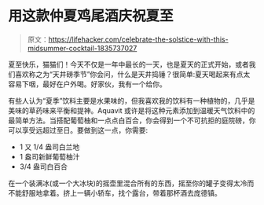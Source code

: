 # 用这款仲夏鸡尾酒庆祝夏至

> 原文：<https://lifehacker.com/celebrate-the-solstice-with-this-midsummer-cocktail-1835737027>

夏至快乐，猫猫们！今天不仅是一年中最长的一天，也是夏天的正式开始，或者我们喜欢称之为“天井磅季节”你会问，什么是天井捣锤？很简单:夏天喝起来有点太容易下咽，最好在户外喝。好家伙，我有一个给你。



有些人认为“夏季”饮料主要是水果味的，但我喜欢我的饮料有一种植物的，几乎是美味的草药味来平衡和提神。Aquavit 或许是将这种元素添加到温暖天气饮料中的最简单方法。当搭配葡萄柚和一点点白百合，你会得到一个不可抗拒的庭院磅，你可以享受远超过至日。要做到这一点，你需要:

*   1 又 1/4 盎司白兰地
*   1 盎司新鲜葡萄柚汁
*   3/4 盎司白百合

在一个装满冰(或一个大冰块)的摇壶里混合所有的东西，摇至你的罐子变得太冷而不能舒服地拿着。挤上一辆小轿车，找个露台，带着那杯酒去庞德镇。